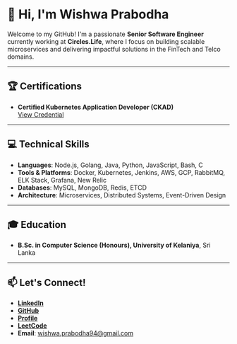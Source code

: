 # 👋 Hi, I'm Wishwa Prabodha

Welcome to my GitHub! I'm a passionate **Senior Software Engineer** currently working at **Circles.Life**, where I focus on building scalable microservices and delivering impactful solutions in the FinTech and Telco domains.

---

## 🏆 Certifications

- **Certified Kubernetes Application Developer (CKAD)**  
  [View Credential](https://ti-user-certificates.s3.amazonaws.com/e0df7fbf-a057-42af-8a1f-590912be5460/522a9a2e-664f-4fc1-a9ab-e709c398e40d-dompegamage-wishwa-prabodha-wijeratne-99555add-9882-4e3f-85f1-e59e235eceb1-certificate.pdf)

---

## 💻 Technical Skills

- **Languages**: Node.js, Golang, Java, Python, JavaScript, Bash, C  
- **Tools & Platforms**: Docker, Kubernetes, Jenkins, AWS, GCP, RabbitMQ, ELK Stack, Grafana, New Relic  
- **Databases**: MySQL, MongoDB, Redis, ETCD  
- **Architecture**: Microservices, Distributed Systems, Event-Driven Design  

---

## 🎓 Education

- **B.Sc. in Computer Science (Honours), University of Kelaniya**, Sri Lanka  

---

## 📫 Let's Connect!

- [**LinkedIn**](https://linkedin.com/in/wishwaprabodha)  
- [**GitHub**](https://github.com/wishwaprabodha)  
- [**Profile**](https://wishwaprabodha.github.io)  
- [**LeetCode**](https://leetcode.com/u/wishwaprabodha94)  
- **Email**: wishwa.prabodha94@gmail.com  
